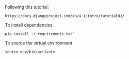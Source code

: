 Following this tutorial:
```
https://docs.djangoproject.com/en/4.1/intro/tutorial01/
```

To install dependencies
```
pip install -r requirements.txt`
```

To source the virtual environment
```
source env/bin/activate
```
